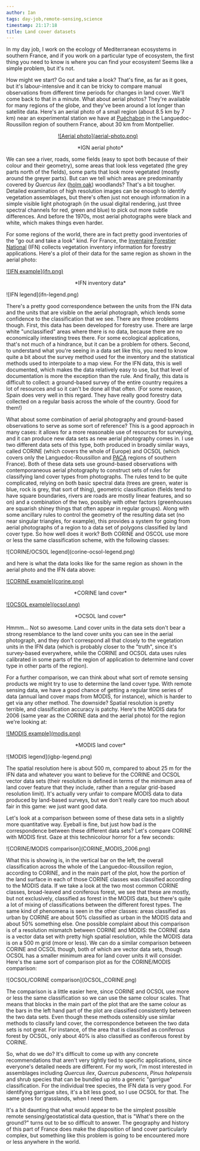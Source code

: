 ```yaml
---
author: Ian
tags: day-job,remote-sensing,science
timestamp: 21:17:18
title: Land cover datasets
---
```

In my day job, I work on the ecology of Mediterranean ecosystems in
southern France, and if you work on a particular type of ecosystem,
the first thing you need to know is where you can find your ecosystem!
Seems like a simple problem, but it's not.

<!--MORE-->

How might we start?  Go out and take a look?  That's fine, as far as
it goes, but it's labour-intensive and it can be tricky to compare
manual observations from different time periods for changes in land
cover.  We'll come back to that in a minute.  What about aerial
photos?  They're available for many regions of the globe, and they've
been around a lot longer than satellite data.  Here's an aerial photo
of a small region (about 8.5 km by 7 km) near an experimental station
we have at [Puéchabon][frpue] in the Languedoc-Roussillon region of
southern France, about 30 km from Montpellier.

<div class="img-full" style="width: 45%; margin-left: auto; margin-right: auto;">
<a href="aerial-photo.png">![Aerial photo](aerial-photo.png)</a>
<p style="text-align: center;">
*IGN aerial photo*
</p>
</div>

We can see a river, roads, some fields (easy to spot both because of
their colour and their geometry), some areas that look less vegetated
(the grey parts north of the fields), some parts that look more
vegetated (mostly around the greyer parts).  But can we tell which
areas are predominantly covered by *Quercus ilex* ([holm oak][qi])
woodlands?  That's a bit tougher.  Detailed examination of high
resolution images can be enough to identify vegetation assemblages,
but there's often just not enough information in a simple visible
light photograph (in the usual digital rendering, just three spectral
channels for red, green and blue) to pick out more subtle
differences.  And before the 1970s, most aerial photographs were black
and white, which makes things even harder.

For some regions of the world, there are in fact pretty good
inventories of the "go out and take a look" kind.  For France, the
[Inventaire Forestier National][ifn] (IFN) collects vegetation
inventory information for forestry applications.  Here's a plot of
their data for the same region as shown in the aerial photo:

<div>
  <div class="img2-box">
    <a href="ifn.png">![IFN example](ifn.png)</a>
    <p style="text-align: center;">*IFN inventory data*</p>
  </div>
  <div class="img2-box">
    ![IFN legend](ifn-legend.png)
  </div>
  <div class="img-spacer"/>
<div>

There's a pretty good correspondence between the units from the IFN
data and the units that are visible on the aerial photograph, which
lends some confidence to the classification that we see.  There are
three problems though.  First, this data has been developed for
forestry use.  There are large white "unclassified" areas where there
is no data, because there are no economically interesting trees there.
For some ecological applications, that's not much of a hindrance, but
it can be a problem for others.  Second, to understand what you're
seeing in a data set like this, you need to know quite a bit about the
survey method used for the inventory and the statistical methods used
to interpolate to a map view.  For the IFN data, this is well
documented, which makes the data relatively easy to use, but that
level of documentation is more the exception than the rule.  And
finally, this data is difficult to collect: a ground-based survey of
the entire country requires a lot of resources and so it can't be done
all that often.  (For some reason, Spain does very well in this
regard.  They have really good forestry data collected on a regular
basis across the whole of the country.  Good for them!)

What about some combination of aerial photography and ground-based
observations to serve as some sort of reference?  This is a good
approach in many cases: it allows for a more reasonable use of
resources for surveying, and it can produce new data sets as new
aerial photography comes in.  I use two different data sets of this
type, both produced in broadly similar ways, called CORINE (which
covers the whole of Europe) and OCSOL (which covers only the
Languedoc-Roussillon and [PACA][paca] regions of southern France).
Both of these data sets use ground-based observations with
contemporaneous aerial photography to construct sets of rules for
classifying land cover types from photographs.  The rules tend to be
quite complicated, relying on both basic spectral data (trees are
green, water is blue, rock is grey, that sort of thing), geometric
classification (fields tend to have square boundaries, rivers are
roads are mostly linear features, and so on) and a combination of the
two, possibly with other factors (greenhouses are squarish shiney
things that often appear in regular groups).  Along with some
ancillary rules to control the geometry of the resulting data set (no
near singular triangles, for example), this provides a system for
going from aerial photographs of a region to a data set of polygons
classified by land cover type.  So how well does it work?  Both CORINE
and OSCOL use more or less the same classification scheme, with the
following classes:

<div class="img-full">
  ![CORINE/OCSOL legend](corine-ocsol-legend.png)
</div>

and here is what the data looks like for the same region as shown in
the aerial photo and the IFN data above:

<div>
  <div class="img2-box">
    <a href="corine.png">![CORINE example](corine.png)</a>    
    <p style="text-align:center;">*CORINE land cover*</p>
  </div>
  <div class="img2-box">
    <a href="ocsol.png">![OCSOL example](ocsol.png)</a>    
    <p style="text-align:center;">*OCSOL land cover*</p>
  </div>
</div>

Hmmm...  Not so awesome.  Land cover units in the data sets don't bear
a strong resemblance to the land cover units you can see in the aerial
photograph, and they don't correspond all that closely to the
vegetation units in the IFN data (which is probably closer to the
"truth", since it's survey-based everywhere, while the CORINE and
OCSOL data uses rules calibrated in some parts of the region of
application to determine land cover type in other parts of the
region).

For a further comparison, we can think about what sort of remote
sensing products we might try to use to determine the land cover
type.  With remote sensing data, we have a good chance of getting a
regular time series of data (annual land cover maps from MODIS, for
instance), which is harder to get via any other method.  The downside?
Spatial resolution is pretty terrible, and classification accuracy is
patchy.  Here's the MODIS data for 2006 (same year as the CORINE data
and the aerial photo) for the region we're looking at:

<div>
  <div class="img2-box">
    <a href="modis.png">![MODIS example](modis.png)</a>
    <p style="text-align: center;">*MODIS land cover*</p>
  </div>
  <div class="img2-box">
    ![MODIS legend](igbp-legend.png)
  </div>
  <div class="img-spacer"/>
<div>

The spatial resolution here is about 500 m, compared to about 25 m for
the IFN data and whatever you want to believe for the CORINE and OCSOL
vector data sets (their resolution is defined in terms of the minimum
area of land cover feature that they include, rather than a regular
grid-based resolution limit).  It's actually very unfair to compare
MODIS data to data produced by land-based surveys, but we don't really
care too much about fair in this game: we just want good data.

Let's look at a comparison between some of these data sets in a
slightly more quantitative way.  Eyeball is fine, but just how bad
*is* the correspondence between these different data sets?  Let's
compare CORINE with MODIS first.  Gaze at this technicolour horror for
a few seconds:

<div class="img-full">![CORINE/MODIS comparison](CORINE_MODIS_2006.png)</div>

What this is showing is, in the vertical bar on the left, the overall
classification across the whole of the Languedoc-Roussillon region,
according to CORINE, and in the main part of the plot, how the portion
of the land surface in each of those CORINE classes was classified
according to the MODIS data.  If we take a look at the two most common
CORINE classes, broad-leaved and coniferous forest, we see that these
are mostly, but not exclusively, classified as forest in the MODIS
data, but there's quite a lot of mixing of classifications between the
different forest types.  The same kind of phenomena is seen in the
other classes: areas classified as urban by CORINE are about 50%
classified as urban in the MODIS data and about 50% something else.
One possible complaint about this comparison is of a resolution
mismatch between CORINE and MODIS: the CORINE data is a vector data
set with pretty high spatial resolution, while the MODIS data is on a
500 m grid (more or less).  We can do a similar comparison between
CORINE and OCSOL though, both of which are vector data sets, though
OCSOL has a smaller minimum area for land cover units it will
consider.  Here's the same sort of comparison plot as for the
CORINE/MODIS comparison:

<div class="img-full">![OCSOL/CORINE comparison](OCSOL_CORINE.png)</div>

The comparison is a little easier here, since CORINE and OCSOL use
more or less the same classification so we can use the same colour
scales.  That means that blocks in the main part of the plot that are
the same colour as the bars in the left hand part of the plot are
classified consistently between the two data sets.  Even though these
methods ostensibly use similar methods to classify land cover, the
correspondence between the two data sets is not great.  For instance,
of the area that is classified as coniferous forest by OCSOL, only
about 40% is also classified as coniferous forest by CORINE.

So, what do we do?  It's difficult to come up with any concrete
recommendations that aren't very tightly tied to specific
applications, since everyone's detailed needs are different.  For my
work, I'm most interested in assemblages including *Quercus ilex*,
*Quercus pubescens*, *Pinus halepensis* and shrub species that can be
bundled up into a generic "garrigue" classification.  For the
individual tree species, the IFN data is very good.  For identifying
garrigue sites, it's a bit less good, so I use OCSOL for that.  The
same goes for grasslands, when I need them.

It's a bit daunting that what would appear to be the simplest possible
remote sensing/geostatistical data question, that is "What's there on
the ground?" turns out to be so difficult to answer.  The geography
and history of this part of France does make the disposition of land
cover particularly complex, but something like this problem is going
to be encountered more or less anywhere in the world.


[frpue]: http://maps.google.com/maps?q=Pu%C3%A9chabon,+France&hl=en&ie=UTF8&ll=43.717272,3.617249&spn=0.06098,0.131578&sll=37.0625,-95.677068&sspn=66.828216,134.736328&vpsrc=6&hnear=Pu%C3%A9chabon,+H%C3%A9rault,+Languedoc-Roussillon,+France&t=h&z=14
[qi]: http://en.wikipedia.org/wiki/Quercus_ilex
[ifn]: http://www.ifn.fr/
[corine]: http://www.eea.europa.eu/data-and-maps/data/clc-2006-vector-data-version
[ocsol]: http://www.data.siglr.info/index.php?option=com_content&view=category&layout=blog&id=2&Itemid=8
[paca]: http://en.wikipedia.org/wiki/Provence-Alpes-C%C3%B4te_d%27Azur
